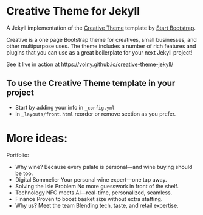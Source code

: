 # Creative Theme for Jekyll

A Jekyll implementation of the [Creative Theme](http://startbootstrap.com/template-overviews/creative/) template by [Start Bootstrap](http://startbootstrap.com).

Creative is a one page Bootstrap theme for creatives, small businesses, and other multipurpose uses.
The theme includes a number of rich features and plugins that you can use as a great boilerplate for your next Jekyll project! 

See it live in action at <https://volny.github.io/creative-theme-jekyll/>

## To use the Creative Theme template in your project

- Start by adding your info in `_config.yml`
- In `_layouts/front.html` reorder or remove section as you prefer.


# More ideas:

Portfolio:

- Why wine?
    Because every palate is personal—and wine buying should be too.
- Digital Sommelier
    Your personal wine expert—one tap away.
- Solving the Isle Problem
    No more guesswork in front of the shelf.
- Technology
    NFC meets AI—real-time, personalized, seamless.
- Finance
    Proven to boost basket size without extra staffing.
- Why us? Meet the team
    Blending tech, taste, and retail expertise.

